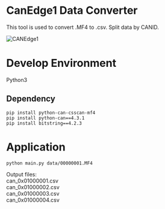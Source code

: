 # CanEdge1 Data Converter

This tool is used to convert .MF4 to .csv. Split data by CANID.

![CANEdge1](https://canlogger.csselectronics.com/canedge-docs/ce1/_images/canedge1.jpg)

# Develop Environment
Python3

## Dependency
```
pip install python-can-csscan-mf4
pip install python-can==4.3.1
pip install bitstring==4.2.3
```

# Application

```
python main.py data/00000001.MF4
```

Output files:<br/>
can_0x01000001.csv<br/>
can_0x01000002.csv<br/>
can_0x01000003.csv<br/>
can_0x01000004.csv
